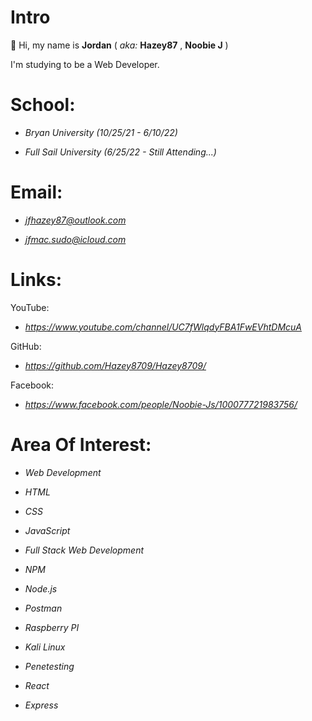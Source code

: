  # Intro
 
 👋 Hi, my name is **Jordan**  ( *aka:* **Hazey87** ,   **Noobie J** )
 
 I'm studying to be a Web Developer. 
 

# School:

  - *Bryan University (10/25/21 - 6/10/22)*
  
  - *Full Sail University (6/25/22 - Still Attending...)*

# Email:

  - *jfhazey87@outlook.com*
  
  - *jfmac.sudo@icloud.com*
  
 # Links:
  
  YouTube:
  
   - *https://www.youtube.com/channel/UC7fWlqdyFBA1FwEVhtDMcuA*
    
  GitHub:
  
   - *https://github.com/Hazey8709/Hazey8709/*
    
  Facebook:
  
   - *https://www.facebook.com/people/Noobie-Js/100077721983756/*
    
    
    
# Area Of Interest:

  - *Web Development*        
  
  - *HTML*
  
  - *CSS*
  
  - *JavaScript*
  
  - *Full Stack Web Development*
   
  - *NPM*
  
  - *Node.js*
  
  - *Postman*
  
  - *Raspberry PI*
  
  - *Kali Linux*
  
  - *Penetesting*
  
  - *React*
  
  - *Express*

<!---
Hazey8709/Hazey8709 is a ✨ special ✨ repository because its `README.md` (this file) appears on your GitHub profile.
You can click the Preview link to take a look at your changes.
--->
